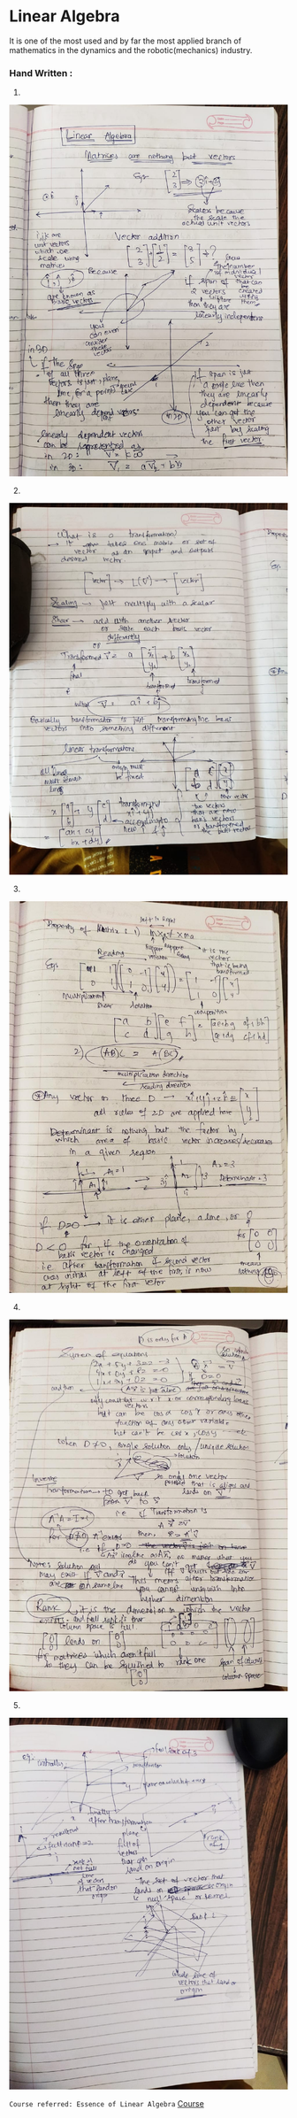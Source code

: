 # Linear Algebra
It is one of the most used and by far the most applied branch of mathematics in the dynamics and the robotic(mechanics) industry.

### Hand Written :

1.

![Notes](Images/LA1.jpeg)

2.

![Notes](Images/LA2.jpeg)

3.

![Notes](Images/LA3.jpeg)

4.

![Notes](Images/LA4.jpeg)

5.

![Notes](Images/LA5.jpeg)


`Course referred: Essence of Linear Algebra`
[Course](https://youtube.com/playlist?list=PLZHQObOWTQDPD3MizzM2xVFitgF8hE_ab "Link")